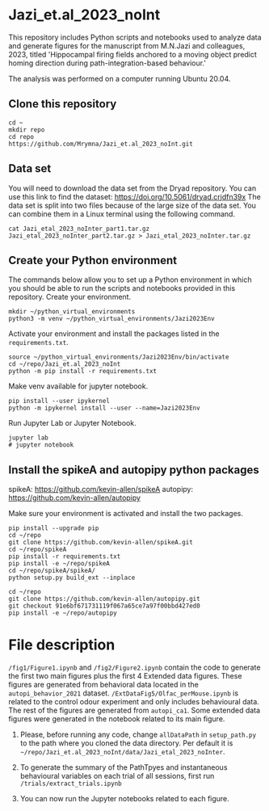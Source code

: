 # Jazi_et.al_2023_noInt


This repository includes Python scripts and notebooks used to analyze data and generate figures for the manuscript from M.N.Jazi and colleagues, 2023, titled 'Hippocampal firing fields anchored to a moving object predict homing direction during path-integration-based behaviour.'

The analysis was performed on a computer running Ubuntu 20.04.

## Clone this repository


```
cd ~
mkdir repo
cd repo
https://github.com/Mrymna/Jazi_et.al_2023_noInt.git
```
## Data set

You will need to download the data set from the Dryad repository. You can use this link to find the dataset: https://doi.org/10.5061/dryad.crjdfn39x
The data set is split into two files because of the large size of the data set. You can combine them in a Linux terminal using the following command.

 ```
cat Jazi_etal_2023_noInter_part1.tar.gz Jazi_etal_2023_noInter_part2.tar.gz > Jazi_etal_2023_noInter.tar.gz
```
## Create your Python environment

The commands below allow you to set up a Python environment in which you should be able to run the scripts and notebooks provided in this repository. 
Create your environment.

```
mkdir ~/python_virtual_environments
python3 -m venv ~/python_virtual_environments/Jazi2023Env
```

Activate your environment and install the packages listed in the `requirements.txt`.


```
source ~/python_virtual_environments/Jazi2023Env/bin/activate
cd ~/repo/Jazi_et.al_2023_noInt
python -m pip install -r requirements.txt
```


Make venv available for jupyter notebook.


```
pip install --user ipykernel
python -m ipykernel install --user --name=Jazi2023Env
```
Run Jupyter Lab or Jupyter Notebook.


```
jupyter lab
# jupyter notebook
```

## Install the spikeA and autopipy python packages


spikeA: https://github.com/kevin-allen/spikeA
autopipy: https://github.com/kevin-allen/autopipy


Make sure your environment is activated and install the two packages.

```
pip install --upgrade pip
cd ~/repo
git clone https://github.com/kevin-allen/spikeA.git
cd ~/repo/spikeA
pip install -r requirements.txt
pip install -e ~/repo/spikeA
cd ~/repo/spikeA/spikeA/
python setup.py build_ext --inplace
```

```
cd ~/repo
git clone https://github.com/kevin-allen/autopipy.git
git checkout 91e6bf671731119f067a65ce7a97f00bbd427ed0
pip install -e ~/repo/autopipy
```

# File description 

`/fig1/Figure1.ipynb` and `/fig2/Figure2.ipynb` contain the code to generate the first two main figures plus the first 4 Extended data figures. These figures are generated from behavioral data located in the ```autopi_behavior_2021``` dataset. `/ExtDataFig5/Olfac_perMouse.ipynb` is related to the control odour experiment and only includes behavioural data. The rest of the figures are generated from ```autopi_ca1```. Some extended data figures were generated in the notebook related to its main figure.

1. Please, before running any code, change ```allDataPath``` in ```setup_path.py``` to the path where you cloned the data directory. Per default it is ```~/repo/Jazi_et.al_2023_noInt/data/Jazi_etal_2023_noInter```.

2. To generate the summary of the PathTpyes and instantaneous behavioural variables on each trial of all sessions, first run ```/trials/extract_trials.ipynb```

3. You can now run the Jupyter notebooks related to each figure. 

